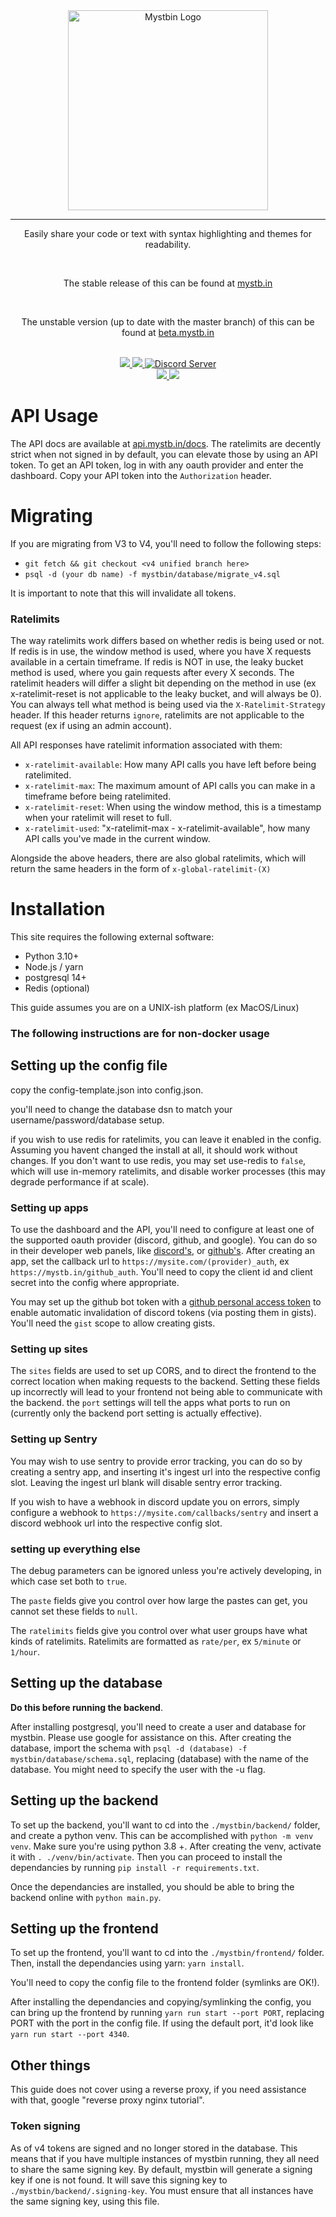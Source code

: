 <div align="center">
    <img width="320" src="res/mystbin_logo_light_full.svg", alt="Mystbin Logo"/>
    <hr>
    <p>Easily share your code or text with syntax highlighting and themes for readability.</p>
    <br>
    <p>The stable release of this can be found at <a href="https://mystb.in">mystb.in</a></p>
    <br>
    <p>The unstable version (up to date with the master branch) of this can be found at <a href="https://beta.mystb.in">beta.mystb.in</a></p>
    <br>
    <a href="https://www.python.org">
        <img src="https://img.shields.io/badge/Python-3.8%20%7C%203.9-blue.svg" />
    </a>
    <a href="LICENSE">
        <img src="https://img.shields.io/badge/license-GPL--3.0-blue.svg" />
    </a>
    <a href="https://discord.gg/RAKc3HF">
        <img src="https://img.shields.io/discord/490948346773635102?color=%237289DA&label=Pythonista&logo=discord&logoColor=white" alt="Discord Server" />
    </a>
</div>
<div align="center">
    <a href="https://github.com/PythonistaGuild/actions?query=workflow%3AAnalyze">
        <img src="https://github.com/PythonistaGuild/MystBin/workflows/Analyze/badge.svg" />
    </a>
    <a href="https://github.com/PythonistaGuild/MystBin/actions?query=workflow%3A%22Lint+Code+Base%22">
        <img src="https://github.com/PythonistaGuild/MystBin/workflows/Lint%20Code%20Base/badge.svg" />
    </a>
</div>

# API Usage
The API docs are available at [api.mystb.in/docs](https://api.mystb.in/docs).
The ratelimits are decently strict when not signed in by default, you can elevate those by using an API token.
To get an API token, log in with any oauth provider and enter the dashboard. Copy your API token into the `Authorization` header.

# Migrating
If you are migrating from V3 to V4, you'll need to follow the following steps:
- `git fetch && git checkout <v4 unified branch here>`
- `psql -d (your db name) -f mystbin/database/migrate_v4.sql`

It is important to note that this will invalidate all tokens.

### Ratelimits
The way ratelimits work differs based on whether redis is being used or not.
If redis is in use, the window method is used, where you have X requests available in a certain timeframe.
If redis is NOT in use, the leaky bucket method is used, where you gain requests after every X seconds.
The ratelimit headers will differ a slight bit depending on the method in use (ex x-ratelimit-reset is not applicable to the leaky bucket, and will always be 0).
You can always tell what method is being used via the `X-Ratelimit-Strategy` header. If this header returns `ignore`, ratelimits are not applicable to the request (ex if using an admin account).

All API responses have ratelimit information associated with them:
- `x-ratelimit-available`: How many API calls you have left before being ratelimited.
- `x-ratelimit-max`: The maximum amount of API calls you can make in a timeframe before being ratelimited.
- `x-ratelimit-reset`: When using the window method, this is a timestamp when your ratelimit will reset to full.
- `x-ratelimit-used`: "x-ratelimit-max - x-ratelimit-available", how many API calls you've made in the current window.

Alongside the above headers, there are also global ratelimits, which will return the same headers in the form of `x-global-ratelimit-(X)`


# Installation

This site requires the following external software:
- Python 3.10+
- Node.js / yarn
- postgresql 14+
- Redis (optional)

This guide assumes you are on a UNIX-ish platform (ex MacOS/Linux)

### The following instructions are for non-docker usage

## Setting up the config file
copy the config-template.json into config.json.

you'll need to change the database dsn to match your username/password/database setup.

if you wish to use redis for ratelimits, you can leave it enabled in the config. Assuming you havent changed the install at all, it should work without changes.
If you don't want to use redis, you may set use-redis to `false`, which will use in-memory ratelimits, and disable worker processes (this may degrade performance if at scale).

### Setting up apps
To use the dashboard and the API, you'll need to configure at least one of the supported oauth provider (discord, github, and google). You can do so in their developer web panels, like [discord's](https://discord.com/developers), or [github's](https://github.com/settings/developers).
After creating an app, set the callback url to `https://mysite.com/(provider)_auth`, ex `https://mystb.in/github_auth`.
You'll need to copy the client id and client secret into the config where appropriate.

You may set up the github bot token with a [github personal access token](https://github.com/settings/tokens) to enable automatic invalidation of discord tokens (via posting them in gists). You'll need the `gist` scope to allow creating gists.

### Setting up sites
The `sites` fields are used to set up CORS, and to direct the frontend to the correct location when making requests to the backend.
Setting these fields up incorrectly will lead to your frontend not being able to communicate with the backend.
the `port` settings will tell the apps what ports to run on (currently only the backend port setting is actually effective).

### Setting up Sentry
You may wish to use sentry to provide error tracking, you can do so by creating a sentry app, and inserting it's ingest url into the respective config slot.
Leaving the ingest url blank will disable sentry error tracking.

If you wish to have a webhook in discord update you on errors, simply configure a webhook to `https://mysite.com/callbacks/sentry` and insert a discord webhook url into the respective config slot.

### setting up everything else
The debug parameters can be ignored unless you're actively developing, in which case set both to `true`.

The `paste` fields give you control over how large the pastes can get, you cannot set these fields to `null`.

The `ratelimits` fields give you control over what user groups have what kinds of ratelimits. Ratelimits are formatted as `rate/per`, ex `5/minute` or `1/hour`.


## Setting up the database
**Do this before running the backend**.

After installing postgresql, you'll need to create a user and database for mystbin. Please use google for assistance on this.
After creating the database, import the schema with `psql -d (database) -f mystbin/database/schema.sql`, replacing (database) with the name of the database.
You might need to specify the user with the -u flag.

## Setting up the backend
To set up the backend, you'll want to cd into the `./mystbin/backend/` folder, and create a python venv. This can be accomplished with `python -m venv venv`. Make sure you're using python 3.8 +.
After creating the venv, activate it with `. ./venv/bin/activate`. Then you can proceed to install the dependancies by running `pip install -r requirements.txt`.

Once the dependancies are installed, you should be able to bring the backend online with `python main.py`.


## Setting up the frontend
To set up the frontend, you'll want to cd into the `./mystbin/frontend/` folder. Then, install the dependancies using yarn: `yarn install`.

You'll need to copy the config file to the frontend folder (symlinks are OK!).

After installing the dependancies and copying/symlinking the config, you can bring up the frontend by running `yarn run start --port PORT`, replacing PORT with the port in the config file.
If using the default port, it'd look like `yarn run start --port 4340`.


## Other things
This guide does not cover using a reverse proxy, if you need assistance with that, google "reverse proxy nginx tutorial".

### Token signing
As of v4 tokens are signed and no longer stored in the database. This means that if you have multiple instances of mystbin running, they all need to share the same signing key.
By default, mystbin will generate a signing key if one is not found. It will save this signing key to `./mystbin/backend/.signing-key`. You must ensure that all instances have the same signing key, using this file.